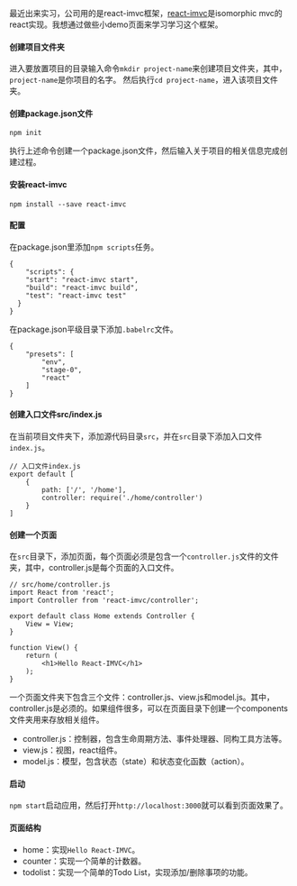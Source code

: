 最近出来实习，公司用的是react-imvc框架，[react-imvc](https://github.com/Lucifier129/react-imvc)是isomorphic mvc的react实现。我想通过做些小demo页面来学习学习这个框架。

#### 创建项目文件夹

进入要放置项目的目录输入命令`mkdir project-name`来创建项目文件夹，其中，`project-name`是你项目的名字。
然后执行`cd project-name`，进入该项目文件夹。

#### 创建package.json文件

```
npm init
```

执行上述命令创建一个package.json文件，然后输入关于项目的相关信息完成创建过程。

#### 安装react-imvc

```
npm install --save react-imvc
```

#### 配置

在package.json里添加`npm scripts`任务。

```
{
    "scripts": {
    "start": "react-imvc start",
    "build": "react-imvc build",
    "test": "react-imvc test"
  }
}
```

在package.json平级目录下添加`.babelrc`文件。

```
{
    "presets": [
        "env",
        "stage-0",
        "react"
    ]
}
```

#### 创建入口文件src/index.js

在当前项目文件夹下，添加源代码目录`src`，并在`src`目录下添加入口文件`index.js`。

```
// 入口文件index.js
export default [
    {
        path: ['/', '/home'],
        controller: require('./home/controller')
    }
]
```

#### 创建一个页面

在`src`目录下，添加页面，每个页面必须是包含一个`controller.js`文件的文件夹，其中，controller.js是每个页面的入口文件。

```
// src/home/controller.js
import React from 'react';
import Controller from 'react-imvc/controller';

export default class Home extends Controller {
    View = View;
}

function View() {
    return (
        <h1>Hello React-IMVC</h1>
    );
}
```

一个页面文件夹下包含三个文件：controller.js、view.js和model.js。其中，controller.js是必须的。如果组件很多，可以在页面目录下创建一个components文件夹用来存放相关组件。

- controller.js：控制器，包含生命周期方法、事件处理器、同构工具方法等。
- view.js：视图，react组件。
- model.js：模型，包含状态（state）和状态变化函数（action）。

#### 启动

`npm start`启动应用，然后打开`http://localhost:3000`就可以看到页面效果了。

#### 页面结构

- home：实现`Hello React-IMVC`。
- counter：实现一个简单的计数器。
- todolist：实现一个简单的Todo List，实现添加/删除事项的功能。
